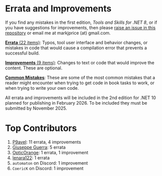 # Errata and Improvements

If you find any mistakes in the first edition, *Tools and Skills for .NET 8*, or if you have suggestions for improvements, then please [raise an issue in this repository](https://github.com/markjprice/tools-skills-net8/issues) or email me at markjprice (at) gmail.com.

[**Errata** (22 items)](errata.md): Typos, tool user interface and behavior changes, or mistakes in code that would cause a compilation error that prevents a successful build.

[**Improvements** (9 items)](improvements.md): Changes to text or code that would improve the content. These are optional.

[**Common Mistakes**](https://github.com/markjprice/markjprice/blob/main/articles/common-mistakes.md): These are some of the most common mistakes that a reader might encounter when trying to get code in book tasks to work, or when trying to write your own code. 

All errata and improvements will be included in the 2nd edition for .NET 10 planned for publishing in February 2026. To be included they must be submitted by November 2025.

# Top Contributors

1. [P9avel](https://github.com/P9avel): 11 errata, 4 improvements
2. [Giuseppe Guerra](https://github.com/giuseppe-guerra): 5 errata
3. [OpticOrange](https://github.com/OpticOrange): 1 errata, 1 improvement
4. [lenara122](https://github.com/lenara122): 1 errata
5. `automaton` on Discord: 1 improvement
6. `CoericK` on Discord: 1 improvement
